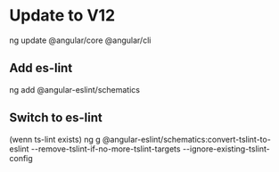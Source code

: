 # Update to V12
ng update @angular/core @angular/cli

## Add es-lint
ng add @angular-eslint/schematics

## Switch to es-lint
(wenn ts-lint exists)
    ng g @angular-eslint/schematics:convert-tslint-to-eslint --remove-tslint-if-no-more-tslint-targets --ignore-existing-tslint-config